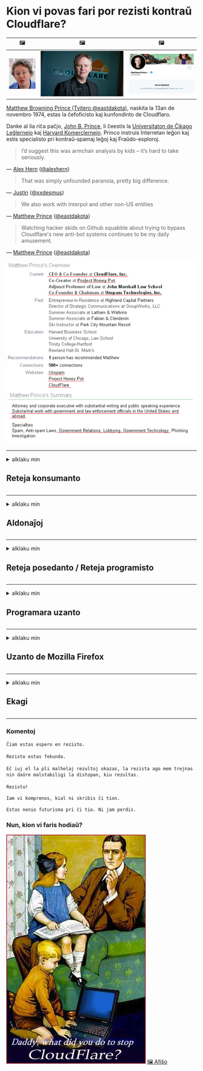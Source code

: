 # Kion vi povas fari por rezisti kontraŭ Cloudflare?

| 🖼 | 🖼 | 🖼 |
| --- | --- | --- |
| ![](../image/matthew_prince_teen.jpg) | ![](../image/matthew_prince.jpg) | ![](../image/blockedbymatthewprince.jpg) |


[Matthew Browning Prince (Tvitero @eastdakota)](https://twitter.com/eastdakota), naskita la 13an de novembro 1974, estas la ĉefoficisto kaj kunfondinto de Cloudflaro.

Danke al lia riĉa paĉjo, [John B. Prince](http://web.archive.org/web/20081002173414/http://www.mufranchisee.com/article/453/), li ĉeestis la [Universitaton de Ĉikago Leĝlernejo](https://en.wikipedia.org/wiki/University_of_Chicago_Law_School) kaj [Harvard Komerclernejo](https://eo.wikipedia.org/wiki/Harvard_Business_School).
Princo instruis Interretan leĝon kaj estis specialisto pri kontraŭ-spamaj leĝoj kaj Fraŭdo-esploroj.


> I’d suggest this was armchair analysis by kids – it’s hard to take seriously.

― [Alex Hern](https://www.theguardian.com/technology/2015/nov/19/cloudflare-accused-by-anonymous-helping-isis) ([@alexhern](https://twitter.com/alexhern))

> That was simply unfounded paranoia, pretty big difference.

― [Justin](https://web.archive.org/web/20200619211926/https://twitter.com/xxdesmus/status/992757936123359233) ([@xxdesmus](https://twitter.com/xxdesmus))

> We also work with Interpol and other non-US entities

― [Matthew Prince](https://twitter.com/eastdakota/status/1203028504184360960) ([@eastdakota](https://twitter.com/eastdakota))

> Watching hacker skids on Github squabble about trying to bypass Cloudflare's new anti-bot systems continues to be my daily amusement.

― [Matthew Prince](https://twitter.com/eastdakota/status/1273277839102656515) ([@eastdakota](https://twitter.com/eastdakota))


![](../image/whoismp.jpg)

---


<details>
<summary>alklaku min

## Reteja konsumanto
</summary>


- Se la retejo kiun vi ŝatas uzas Cloudflare, diru al ili ke ne uzu Cloudflaron.
  - Plorado en sociaj retoj kiel Facebooko, Reddito, Tvitero aŭ Mastodo tute ne diferencas. [Agoj pli laŭtas ol haŝiŝetikedoj.](https://twitter.com/phyzonloop/status/1274132092490862594)
  - Provu kontakti la posedanton de la retejo se vi volas fari vin utila.

[Cloudflare diris](https://github.com/Eloston/ungoogled-chromium/issues/783):
```
Ni rekomendas vin kontakti la administrantojn por la specifaj servoj aŭ retejoj kun kiuj vi havas problemon kaj dividi vian sperton.
```

[Se vi ne petas ĝin, reteja posedanto neniam scias ĉi tiun problemon.](../PEOPLE.md)

![](../image/liberapay.jpg)

[Sukcesa ekzemplo](https://counterpartytalk.org/t/turn-off-cloudflare-on-counterparty-co-plz/164/5).<br>
Ĉu vi havas problemon? [Dividi vian sperton nun.](https://github.com/maraoz/maraoz.github.io/issues/1) Ekzemplo sube.

```
Vi nur helpas kompanian cenzuron kaj neeviteblan gvatadon.
http://crimeflare.eu.org
```

```
Via retpaĝo estas en la ne-privata murita ĝardeno de CloudFlare.
http://crimeflare.eu.org
```

- Prenu iom da tempo por legi la privatecan politikon de retejo.
  - se la retejo uzas Cloudflare aŭ retejo uzas servojn konektitajn al Cloudflare.

Ĝi devas klarigi kio estas la "Cloudflare", kaj peti permeson dividi viajn datumojn kun Cloudflaro. Malsukceso fariĝos rompo de fido kaj la koncerna retejo devas esti evitita.

[Akceptebla privatec-politika ekzemplo estas ĉi tie](https://archive.is/bDlTz) ("Subprocessors" > "Entity Name")

```
Mi legis vian privatecan politikon kaj mi ne povas trovi la vorton "Cloudflare".
Mi rifuzas dividi datumojn kun vi se vi daŭre provizas miajn datumojn al Cloudflare.
http://crimeflare.eu.org
```

Ĉi tio estas ekzemplo de privateca politiko, kiu ne havas la vorton "Cloudflare".
[Liberland Jobs](https://archive.is/daKIr) [privacy policy](https://docsend.com/view/feiwyte):

![](../image/cfwontobey.jpg)

Cloudflare havas sian propran privatecan politikon.
[Cloudflare amas publike riveli privatajn informojn pri homoj.](https://www.reddit.com/r/GamerGhazi/comments/2s64fe/be_wary_reporting_to_cloudflare/)

Jen bona ekzemplo por la aliĝilo de retejo.
Estas sekure diri, nula retejo faras ĉi tion. Ĉu vi fidos ilin?

```
Alklakante "Enskribiĝi por XYZ", vi konsentas pri niaj kondiĉoj de servo kaj privatecdeklaro.
Vi ankaŭ konsentas dividi viajn datumojn kun Cloudflare kaj ankaŭ konsentas pri la privateca deklaro de Cloudflare.
Se Cloudflare likas viajn informojn aŭ ne permesas vin konekti al niaj serviloj, ĝi ne estas nia respondeco. [*]

[ Registriĝu ] [ Mi malkonsentas ]
```
[*] [PEOPLE.md](../PEOPLE.md)


- Provu ne uzi ilian servon. Memoru ke vi estas rigardata de Cloudflare.
  - ["I'm in your TLS, sniffin' your passworz"](../image/iminurtls.jpg)

- Serĉu alian retejon. Estas alternativoj kaj oportunoj en la interreto!

- Konvinku viajn amikojn uzi Tor ĉiutage.
  - Anonimeco estu la normo de la malferma interreto!
  - [Rimarku, ke la Tor-projekto malŝatas ĉi tiun projekton.](../HISTORY.md)

</details>

------

<details>
<summary>alklaku min

## Aldonaĵoj
</summary>

- Se via retumilo estas Firefoxo, Tor-Foliumilo aŭ Ungoogled-Chromiumo uzu unu el ĉi tiuj aldonaĵoj sube.
  - Se vi volas aldoni alian novan aldonaĵon, unue demandu pri ĝi.


| Nomo | Programisto | Subteno | Povas Bloki | Povas Sciigi | Chrome |
| -------- | -------- | -------- | -------- | -------- | -------- |
| [Bloku Cloudflaron MITM-Atakon](../subfiles/addon/bcma.md) | #Addon | [ ? ](http://crimeflare.eu.org/) | **Jes**     | **Jes**     |  **Jes** |
| [Ĉu ligoj estas vundeblaj al MITM-atako?](../subfiles/addon/ismm.md) | #Addon | [ ? ](http://crimeflare.eu.org/) | Ne     | **Jes**     |  **Jes** |
| [Ĉu ĉi tiuj ligoj blokos Tor-uzanton?](../subfiles/addon/isat.md) | #Addon | [ ? ](http://crimeflare.eu.org/) | Ne     | **Jes**     |  **Jes** |
| [Block Cloudflare MITM Attack](https://trac.torproject.org/projects/tor/attachment/ticket/24351/block_cloudflare_mitm_attack-1.0.14.1-an%2Bfx.xpi)<br>[**DELETED BY TOR PROJECT**](../HISTORY.md) | nullius | [ ? ](../tool/block_cloudflare_mitm_fx), [Link](http://crimeflare.eu.org/) | **Jes**     | **Jes**     |  Ne |
| [TPRB](http://sw.nnpaefp7pkadbxxkhz2agtbv2a4g5sgo2fbmv3i7czaua354334uqqad.onion/) | Sw | [ ? ](http://sw.nnpaefp7pkadbxxkhz2agtbv2a4g5sgo2fbmv3i7czaua354334uqqad.onion/) | **Jes**     | **Jes**     |  Ne |
| [Detect Cloudflare](https://addons.mozilla.org/en-US/firefox/addon/detect-cloudflare/) | Frank Otto | [ ? ](https://github.com/traktofon/cf-detect) | Ne     | **Jes**     |  Ne |
| [True Sight](https://addons.mozilla.org/en-US/firefox/addon/detect-cloudflare-plus/) | claustromaniac | [ ? ](https://github.com/claustromaniac/detect-cloudflare-plus) | Ne     | **Jes**     |  Ne |
| [Which Cloudflare datacenter am I visiting?](https://addons.mozilla.org/en-US/firefox/addon/cf-pop/) | 依云 | [ ? ](https://github.com/lilydjwg/cf-pop) | Ne     | **Jes**     |  Ne |
| [My Privacy DNS - Link Details](https://mypdns.org/infrastructure/mypdns-reporter/-/blob/master/client/addon.md#mypdns-link-details) | My Privacy DNS | [ ? ](https://mypdns.org/MypDNS/support/-/issues) | Ne     | **Jes**     |  Ne |


- "Decentraleyes" povas ĉesigi konekton al "CDNJS (Cloudflare)".
  - Ĝi malhelpas multajn petojn atingi retojn, kaj servas lokajn dosierojn por neebligi paĝejojn.
  - La programisto respondis: "[very concerning indeed](https://github.com/Synzvato/decentraleyes/issues/236#issuecomment-352049501)", "[widespread usage severely centralizes the web](https://github.com/Synzvato/decentraleyes/issues/251#issuecomment-366752049)"

- [Vi ankaŭ povas forigi aŭ malfidi Cloudflare-atestilon de via Atestila Aŭtoritato (CA).](https://www.ssl.com/how-to/remove-root-certificate-firefox/)

</details>

------

<details>
<summary>alklaku min

## Reteja posedanto / Reteja programisto
</summary>


![](../image/word_cloudflarefree.jpg)

- Ne uzu Cloudflare-solvon, ni diru.
  - Vi povas fari pli bone ol tio, ĉu ne? [Jen kiel forigi abonojn, planojn, domajnojn aŭ kontojn de Cloudflare.](https://support.cloudflare.com/hc/en-us/articles/200167776-Removing-subscriptions-plans-domains-or-accounts)

| 🖼 | 🖼 |
| --- | --- |
| ![](../image/htmlalertcloudflare.jpg) | ![](../image/htmlalertcloudflare2.jpg) |

- Ĉu vi volas pli da klientoj? Vi scias kion fari. Konsilo estas "super linio".
  - [Saluton, vi skribis "Ni konsideras vian privatecon serioze" sed mi ricevis "Error 403 Forbidden: Anonima Enirejo Ne Permesita".](https://it.slashdot.org/story/19/02/19/0033255/stop-saying-we-take-your-privacy-and-security-seriously) Kial vi blokas Tor aŭ VPN? Kaj kial vi blokas portempajn retpoŝtojn?

![](../image/anonexist.jpg)

- Uzi Cloudflare pliigos ŝancojn de malfunkcio. Vizitantoj ne povas aliri al via retejo se via servilo malŝaltas aŭ Cloudflare malaktivas.
  - [Ĉu vi vere pensis, ke Cloudflare neniam malsupreniras?](https://www.ibtimes.com/cloudflare-down-not-working-sites-producing-504-gateway-timeout-errors-2618008) [Another](https://twitter.com/Jedduff/status/1097875615997399040) [sample](https://twitter.com/search?f=tweets&vertical=default&q=Cloudflare%20is%20having%20problems). [Need more](../PEOPLE.md)?

![](../image/cloudflareinternalerror.jpg)

- Uzi Cloudflare por prokuri vian "API-servon", "programan ĝisdatigan servilon" aŭ "RSS-fluon" damaĝos vian klienton. Kliento vokis vin kaj diris "Mi ne plu povas uzi vian API", kaj vi tute ne scias, kio okazas. Cloudflare povas silente bloki vian klienton. Ĉu vi pensas ke ĝi estas akcepteblo?
  - Estas multaj interreta servo de RSS-legiloj. Kial vi publikigas RSS-fluon, se vi ne permesas al homoj aboni?

![](../image/rssfeedovercf.jpg)

- Ĉu vi bezonas HTTPS-atestilon? Uzu "Let's Encrypt" aŭ simple aĉetu ĝin de CA-kompanio.

- Ĉu vi bezonas DNS-servilon? Ĉu vi ne povas agordi vian propran servilon? Kiel pri ili: [Hurricane Electric Free DNS](https://dns.he.net/), [Dyn.com](https://dyn.com/dns/), [1984 Hosting](https://www.1984hosting.com/), [Afraid.Org (Administranto forigu vian konton se vi uzas Tor)](https://freedns.afraid.org/)
  - [Alternativoj al DNS](../subfiles/alternative/domaindns.md)

- Ĉu vi serĉas gastigan servon? Ĉu senpaga nur? Kiel pri ili: [Onion Service](http://vww6ybal4bd7szmgncyruucpgfkqahzddi37ktceo3ah7ngmcopnpyyd.onion/en/security/network-security/tor/onionservices-best-practices), [Free Web Hosting Area](https://freewha.com/), [Autistici/Inventati Web Site Hosting](https://www.autinv5q6en4gpf4.onion/services/website), [Github Pages](https://pages.github.com/), [Surge](https://surge.sh/)
  - [Alternativoj al Cloudflare](../subfiles/alternative/cloudflare.md)

- Ĉu vi uzas "cloudflare-ipfs.com"? [Ĉu vi scias ke Cloudflare IPFS estas malbona?](../PEOPLE.md)

- Instalu Retejan Aplikan Fajromuron kiel OWASP kaj Fail2Ban en via servilo kaj agordu ĝin ĝuste.
  - Bloki Tor ne estas solvo. Ne punu ĉiujn nur por malgrandaj malbonaj uzantoj.

- Redirekti aŭ malhelpi uzantojn de "Cloudflare Warp" aliri vian retejon. Se vi povas donu kialon.

> IP-listo: "[La nunaj IP-intervaloj de Cloudflare](cloudflare_inc/)"

> A: Nur bloku ilin

```
server {
...
deny 173.245.48.0/20;
deny 103.21.244.0/22;
deny 103.22.200.0/22;
deny 103.31.4.0/22;
deny 141.101.64.0/18;
deny 108.162.192.0/18;
deny 190.93.240.0/20;
deny 188.114.96.0/20;
deny 197.234.240.0/22;
deny 198.41.128.0/17;
deny 162.158.0.0/15;
deny 104.16.0.0/12;
deny 172.64.0.0/13;
deny 131.0.72.0/22;
deny 2400:cb00::/32;
deny 2606:4700::/32;
deny 2803:f800::/32;
deny 2405:b500::/32;
deny 2405:8100::/32;
deny 2a06:98c0::/29;
deny 2c0f:f248::/32;
...
}
```

> B: Alidirekti al averta paĝo

```
http {
...
geo $iscf {
default 0;
173.245.48.0/20 1;
103.21.244.0/22 1;
103.22.200.0/22 1;
103.31.4.0/22 1;
141.101.64.0/18 1;
108.162.192.0/18 1;
190.93.240.0/20 1;
188.114.96.0/20 1;
197.234.240.0/22 1;
198.41.128.0/17 1;
162.158.0.0/15 1;
104.16.0.0/12 1;
172.64.0.0/13 1;
131.0.72.0/22 1;
2400:cb00::/32 1;
2606:4700::/32 1;
2803:f800::/32 1;
2405:b500::/32 1;
2405:8100::/32 1;
2a06:98c0::/29 1;
2c0f:f248::/32 1;
}
...
}

server {
...
if ($iscf) {rewrite ^ https://example.com/cfwsorry.php;}
...
}

<?php
header('HTTP/1.1 406 Not Acceptable');
echo <<<CLOUDFLARED
Thank you for visiting ourwebsite.com!<br />
We are sorry, but we can't serve you because your connection is being intercepted by Cloudflare.<br />
Please read http://crimeflare.eu.org for more information.<br />
CLOUDFLARED;
die();
```

- Starigu Tor cep-servo aŭ I2P-retejon se vi kredas je libereco kaj bonvenigas anonimajn uzantojn.

- Petu konsilon de aliaj duoblaj retejfunkciigistoj de Klaritejo/Tor kaj faru anonimajn amikojn!

</details>

------

<details>
<summary>alklaku min

## Programara uzanto
</summary>


- Discordo uzas CloudFlare. Alternativoj? Ni rekomendas [**Briar** (Android)](https://f-droid.org/en/packages/org.briarproject.briar.android/), [Ricochet (PC)](https://ricochet.im/), [Tox + Tor (Android/PC)](https://tox.chat/download.html)
  - Briar inkluzivas Tor-programaron, do vi ne bezonas instali Orbot.
  - Qwtch-programistoj, "Open Privacy", forigis projekton stop_cloudflare de sia git-servo sen avizo.

- Se vi uzas Debian GNU/Linuxo, aŭ iun ajn derivaĵon, abonu: [bug #831835](https://bugs.debian.org/cgi-bin/bugreport.cgi?bug=831835). Kaj se vi povas, helpu kontroli la flikaĵon, kaj helpu la prizorganton veni al la ĝusta konkludo pri tio, ĉu ĝi devas esti akceptita.

- Ĉiam rekomendu ĉi tiujn retumilojn.

| Nomo | Programisto | Subteno | Komento |
| -------- | -------- | -------- | -------- |
| [Ungoogled-Chromium](https://ungoogled-software.github.io/ungoogled-chromium-binaries/) | Eloston | [ ? ](https://github.com/Eloston/ungoogled-chromium) | PC (Win, Mac, Linux)  _!Tor_ |
| [Bromite](https://www.bromite.org/fdroid) | Bromite | [ ? ](https://github.com/bromite/bromite/issues) | Android  _!Tor_ |
| [Tor Browser](https://www.torproject.org/download/) | Tor Project | [ ? ](https://support.torproject.org/) | PC (Win, Mac, Linux)  _Tor_|
| [Tor Browser Android](https://www.torproject.org/download/) | Tor Project | [ ? ](https://support.torproject.org/) | Android  _Tor_|
| [Onion Browser](https://itunes.apple.com/us/app/onion-browser/id519296448?mt=8) | Mike Tigas | [ ? ](https://github.com/OnionBrowser/OnionBrowser/issues) | Apple iOS  _Tor_|
| [GNU/Icecat](https://www.gnu.org/software/gnuzilla/) | GNU | [ ? ](https://www.gnu.org/software/gnuzilla/) | PC (Linux) |
| [IceCatMobile](https://f-droid.org/en/packages/org.gnu.icecat/) | GNU | [ ? ](https://lists.gnu.org/mailman/listinfo/bug-gnuzilla) | Android |
| [Iridium Browser](https://iridiumbrowser.de/about/) | Iridium | [ ? ](https://github.com/iridium-browser/iridium-browser/) | PC (Win, Mac, Linux, OpenBSD) |


La privateco de alia programaro estas neperfekta. Ĉi tio ne signifas ke Tor-retumilo estas "perfekta".
Estas neniu 100% sekura nek 100% privata en interreto kaj teknologio.

- Ĉu vi ne volas uzi Tor? Vi povas uzi ajnan retumilon kun Tor-demono.
  - [Notu, ke la projekto Tor ne ŝatas ĉi tion.](https://support.torproject.org/tbb/tbb-9/) Uzu Tor-retumilon se vi povas fari tion.
- [Kiel uzi Chromium kun Tor](../subfiles/chromium_tor.md)


Ni parolu pri la privateco de alia programaro.

- [Se vi vere bezonas uzi Firfoxo, elektu "Firefox ESR".](https://www.mozilla.org/en-US/firefox/organizations/)
  - [Firefox - Spyware Watchdog](https://spyware.neocities.org/articles/firefox.html)
  - [Firefox malakceptas liberan parolon, malpermesas liberan parolon](https://web.archive.org/web/20200423010026/https://reclaimthenet.org/firefox-rejects-free-speech-bans-free-speech-commenting-plugin-dissenter-from-its-extensions-gallery/)
  - ["Pli ol 100 malpli da voĉdonoj. Ŝajnas ke peti programan kompanion aliĝi al... programoj estas tro multe nuntempe."](https://old.reddit.com/r/firefox/comments/gutdiw/weve_got_work_to_do_the_mozilla_blog/fslbbb6/)
  - [Kial Fajrovulpo montras al mi sponsoritajn ligojn en mia URL-stango?](https://www.reddit.com/r/firefox/comments/jybx2w/uh_why_is_firefox_showing_me_sponsored_links_in/)
  - [Mozilla - Devil Incarnate](https://digdeeper.neocities.org/ghost/mozilla.html)

- [Memoru, Mozilla uzas Cloudflare-servon.](https://www.robtex.com/dns-lookup/www.mozilla.org) [Ili ankaŭ uzas la servon DNS de Cloudflare en sia produkto.](https://www.theregister.co.uk/2018/03/21/mozilla_testing_dns_encryption/)

- [Mozilla oficiale malakceptis ĉi tiun bileton.](https://bugzilla.mozilla.org/show_bug.cgi?id=1426618)

- ["Firefox Focus" estas ŝerco.](https://github.com/mozilla-mobile/focus-android/issues/1743) [Ili promesis malŝalti telemetrikon sed ili ŝanĝis ĝin.](https://github.com/mozilla-mobile/focus-android/issues/4210)

- [La programisto de PaleMoon/Basilisk amas Cloudflare.](https://github.com/mozilla-mobile/focus-android/issues/1743#issuecomment-345993097)
  - [Arkiva Servilo de PaleMoon hakis kaj disvastigis malware dum 18 monatoj](https://www.reddit.com/r/privacytoolsIO/comments/cc808y/pale_moons_archive_server_hacked_and_spread/)
  - Li ankaŭ malamas Tor-uzantojn - "[Ĝi estu malamika al Tor. Mi pensas ke plej multaj retejoj devas esti malamikaj al Tor konsiderante ĝian ekstreme altan misuzan faktoron.](https://github.com/yacy/yacy_search_server/issues/314#issuecomment-565932097)"

- [Waterfoxo havas severan problemon pri "telefonoj hejme"](https://spyware.neocities.org/articles/waterfox.html)

- [Google Chrome estas spiona programaro.](https://www.gnu.org/proprietary/malware-google.en.html)
  - [Google profilas vian agadon.](https://spyware.neocities.org/articles/chrome.html)

- [SRWare-Iron faras tro multajn telefonojn hejme ligi.](https://spyware.neocities.org/articles/iron.html) Ĝi ankaŭ konektas al google-domajnoj.

- ["Brave Browser" blanka listo spiona kodo de Facebook/Tvitero.](https://www.bleepingcomputer.com/news/security/facebook-twitter-trackers-whitelisted-by-brave-browser/)
  - [Jen pliaj numeroj.](https://spyware.neocities.org/articles/brave.html)
  - [binance affiliate ID](https://twitter.com/cryptonator1337/status/1269594587716374528)

- [Microsoft Edge lasas Facebook kuri Flash-kodon malantaŭ la dorsoj de uzantoj.](https://www.zdnet.com/article/microsoft-edge-lets-facebook-run-flash-code-behind-users-backs/)

- [Vivaldi ne respektas vian privatecon.](https://spyware.neocities.org/articles/vivaldi.html)

- [Opera spiona nivelo: Ekstreme Alta](https://spyware.neocities.org/articles/opera.html)

- Apple iOS: [Vi tute ne uzu iOS, ĉefe ĉar ĝi estas malware.](https://www.gnu.org/proprietary/malware-apple.html)

Sekve ni rekomendas nur supre tabelon. Nenio alia.

</details>

------

<details>
<summary>alklaku min

## Uzanto de Mozilla Firefox
</summary>


- "Firefox Nightly" sendos elpurig-nivelajn informojn al Mozilla-serviloj sen elektebla metodo.
  - [Mozilla-serviloj atendas Cloudflare](https://www.digwebinterface.com/?hostnames=www.mozilla.org%0D%0Amozilla.cloudflare-dns.com&type=&ns=resolver&useresolver=8.8.4.4&nameservers=)

- Eblas malpermesi Fajrovulpon konekti al Mozilla-serviloj.
  - [Gvidilo pri politikaj ŝablonoj de Mozilla](https://github.com/mozilla/policy-templates/blob/master/README.md)
  - Memoru, ke ĉi tiu lertaĵo povus ĉesi funkcii en posta versio, ĉar Mozilla ŝatas blanklistigi sin.
  - Uzu fajroŝirmilon kaj DNS-filtrilon por bloki ilin tute.

"`/distribution/policies.json`"

>     "WebsiteFilter": {
> 		"Block": [
> 		"*://*.mozilla.com/*",
> 		"*://*.mozilla.net/*",
> 		"*://*.mozilla.org/*",
> 		"*://webcompat.com/*",
> 		"*://*.firefox.com/*",
> 		"*://*.thunderbird.net/*",
> 		"*://*.cloudflare.com/*"
> 		]
>     },


- ~~Raporti cimon pri la spurilo de mozilla, dirante al ili ne uzi Cloudflare.~~ Estis cimo-raporto pri bugzilla. Multaj homoj afiŝis sian zorgon, tamen la cimo estis kaŝita de la administranto en 2018.

- Vi povas malŝalti DoH en Fajrovulpo.
  - [Ŝanĝu defaŭltan DNS-provizanton de firefox](../subfiles/change-firefox-dns.md)

![](../image/firefoxdns.jpg)

- [Se vi ŝatus uzi ne-ISP-DNS, pripensu uzi OpenNIC-Tier2-DNS-servon aŭ iujn ajn ne-Cloudflare-DNS-servojn.](https://wiki.opennic.org/start)
![](../image/opennic.jpg)
  - Bloku Cloudflare per DNS. [Crimeflare DNS](../subfiles/service/publicdns.md)

- Vi povas uzi Tor kiel DNS-solvilo. [Se vi ne estas sperta pri Tor, demandu ĉi tie.](https://tor.stackexchange.com/)

> **Kiel?**
> 1. Elŝutu Tor kaj instalu ĝin sur vian komputilon.
> 2. Aldonu ĉi tiun linion al "torrc" dosiero.
> DNSPort 127.0.0.1:53
> 3. Rekomencu Tor.
> 4. Agordu la DNS-servilon de via komputilo al "127.0.0.1".

</details>

------

<details>
<summary>alklaku min

## Ekagi
</summary>


- Rakontu al aliaj ĉirkaŭ vi pri la danĝeroj de Cloudflare.

- [Helpu plibonigi ĉi tiun deponejon.](http://crimeflare.eu.org)
  - Kaj la listoj, la argumentoj kontraŭ ĝi kaj la detaloj.

- [Dokumentu kaj faru tre publika, kie aferoj fuŝas kun Cloudflare (kaj similaj kompanioj), certigante mencii ĉi tiun deponejon kiam vi faras tion](http://crimeflare.eu.org) :)

- Akiru pli da homoj uzantaj Tor defaŭlte, por ke ili povu sperti la retejon laŭ la perspektivo de diversaj mondopartoj.

- Komencu grupojn, en sociaj retoj kaj viandospaco, dediĉitaj al liberigi la mondon de Cloudflare.

- Kie taŭgas, ligu al ĉi tiuj grupoj en ĉi tiu deponejo - ĉi tio povas esti loko por kunordigi laboron kune kiel grupoj.

- [Komencu konejon, kiu povas doni signifan ne kompanian alternativon al Cloudflare.](../subfiles/alternative/cloudflare.md)

- Informu nin pri iuj alternativoj por helpi almenaŭ provizi plurtavolan defendon kontraŭ Cloudflare.

- Se vi estas kliento de Cloudflare, starigu viajn privatecajn agordojn kaj atendu, ke ili malobservu ilin.
  - [Tiam alportu ilin sub kontraŭspamajn / privatajn malobservajn akuzojn.](https://twitter.com/thexpaw/status/1108424723233419264)

- Se vi estas en Usono kaj la koncerna retejo estas banko aŭ librotenisto, provu leĝan premon sub la Leĝo "Gramm-Leach-Bliley", aŭ la Leĝo pri Usonanoj kun Dikapableco kaj raportu al ni kiom longe vi atingos.

- Se la retejo estas registara retejo, provu fari juran premon sub la unua Amendo de la Usona Konstitucio.

- Se vi estas EU-civitano, kontaktu la retejon por sendi viajn personajn informojn laŭ la Ĝenerala Regularo pri Protektado de Datumoj. Se ili rifuzas doni al vi viajn informojn, tio estas malobservo de la leĝo.

- Por kompanioj, kiuj asertas oferti servon en sia retejo, provu raporti ilin kiel "falsajn reklamojn" al organizoj pri protektado de konsumantoj kaj BBB. Cloudflare-retejoj estas servataj de Cloudflare-serviloj.

- [La ITU sugestas en la usona kunteksto, ke Cloudflare komencas sufiĉe grandiĝi, por ke kontraŭtrusta juro estu faligita sur ilin.](https://www.itu.int/en/ITU-T/Workshops-and-Seminars/20181218/Documents/Geoff_Huston_Presentation.pdf)

- Penseblas, ke la GNU GPL-versio 4 povus inkluzivi provizon kontraŭ stokado de fontkodo malantaŭ tia servo, postulante por ĉiuj GPLv4 kaj postaj programoj, ke almenaŭ la fontkodo estu alirebla per rimedo, kiu ne diskriminacias kontraŭ Tor-uzantoj.

- [Se vi uzas Mastodon bonvolu sekvi la konton Mitigator](../subfiles/service/altlink.md).

</details>

------

### Komentoj

```
Ĉiam estas espero en rezisto.

Rezisto estas fekunda.

Eĉ iuj el la pli malhelaj rezultoj okazas, la rezista ago mem trejnas nin daŭre malstabiligi la distopan, kiu rezultas.

Rezistu!
```

```
Iam vi komprenos, kial ni skribis ĉi tion.
```

```
Estas nenio futurisma pri ĉi tio. Ni jam perdis.
```

### Nun, kion vi faris hodiaŭ?


![](../image/stopcf.jpg) [🖼 Afiŝo](../image/poster/README.md)
